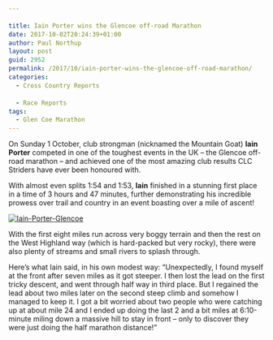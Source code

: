 ```yaml
---

title: Iain Porter wins the Glencoe off-road Marathon
date: 2017-10-02T20:24:39+01:00
author: Paul Northup
layout: post
guid: 2952
permalink: /2017/10/iain-porter-wins-the-glencoe-off-road-marathon/
categories:
  - Cross Country Reports

  - Race Reports
tags:
  - Glen Coe Marathon
---
```

On Sunday 1 October, club strongman (nicknamed the Mountain Goat) **Iain Porter** competed in one of the toughest events in the UK – the Glencoe off-road marathon – and achieved one of the most amazing club results CLC Striders have ever been honoured with.

With almost even splits 1:54 and 1:53, **Iain** finished in a stunning first place in a time of 3 hours and 47 minutes, further demonstrating his incredible prowess over trail and country in an event boasting over a mile of ascent!

[<img class="alignnone wp-image-2953 size-full" src="/Images/2017/10/Iain-Porter-Glencoe.jpg" alt="Iain-Porter-Glencoe" width="499" height="553" srcset="/Images/2017/10/Iain-Porter-Glencoe.jpg 499w, /Images/2017/10/Iain-Porter-Glencoe-271x300.jpg 271w" sizes="(max-width: 499px) 100vw, 499px" />](/Images/2017/10/Iain-Porter-Glencoe.jpg)

With the first eight miles run across very boggy terrain and then the rest on the West Highland way (which is hard-packed but very rocky), there were also plenty of streams and small rivers to splash through.

Here’s what Iain said, in his own modest way: “Unexpectedly, I found myself at the front after seven miles as it got steeper. I then lost the lead on the first tricky descent, and went through half way in third place. But I regained the lead about two miles later on the second steep climb and somehow I managed to keep it. I got a bit worried about two people who were catching up at about mile 24 and I ended up doing the last 2 and a bit miles at 6:10-minute miling down a massive hill to stay in front – only to discover they were just doing the half marathon distance!”